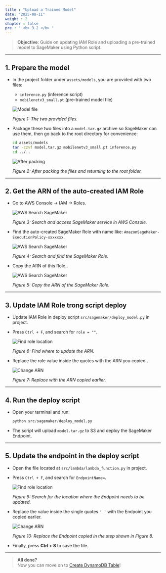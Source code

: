 ```yaml
---
title : "Upload a Trained Model"
date: "2025-08-11"
weight : 2
chapter : false
pre : " <b> 3.2 </b> "
---
```


> **Objective**: Guide on updating IAM Role and uploading a pre-trained model to SageMaker using Python script.


---

## 1. Prepare the model

- In the project folder under `assets/models`, you are provided with two files:  
  - `inference.py` (inference script)  
  - `mobilenetv3_small.pt` (pre-trained model file)  

   ![Model file](/images/3.quick-create-sagemaker-AI/3.2.upload-trained-model/upload-trained-model-1.png)  

   *Figure 1: The two provided files.*

- Package these two files into a `model.tar.gz` archive so SageMaker can use them, then go back to the root directory for convenience:

  ```bash
  cd assets/models
  tar -czvf model.tar.gz mobilenetv3_small.pt inference.py
  cd ../..
  ```

  ![After packing](/images/3.quick-create-sagemaker-AI/3.2.upload-trained-model/upload-trained-model-2.png)  

   *Figure 2: After packing the files and returning to the root folder.*

---

## 2. Get the ARN of the auto-created IAM Role

- Go to AWS Console → IAM → Roles.

  ![AWS Search SageMaker](/images/3.quick-create-sagemaker-AI/3.2.upload-trained-model/upload-trained-model-3.png)  

  *Figure 3: Search and access SageMaker service in AWS Console.*

- Find the auto-created SageMaker Role with name like: `AmazonSageMaker-ExecutionPolicy-xxxxxxx`.  

  ![AWS Search SageMaker](/images/3.quick-create-sagemaker-AI/3.2.upload-trained-model/upload-trained-model-4.png)  

  *Figure 4: Search and find the SageMaker Role.*

- Copy the ARN of this Role..

  ![AWS Search SageMaker](/images/3.quick-create-sagemaker-AI/3.2.upload-trained-model/upload-trained-model-5.png)  

  *Figure 5: Copy the ARN of the SageMaker Role.*

---

## 3. Update IAM Role trong script deploy

- Update IAM Role in deploy script `src/sagemaker/deploy_model.py` in project. 
- Press `Ctrl + F`, and search for `role = ""`.  

  ![Find role location](/images/3.quick-create-sagemaker-AI/3.2.upload-trained-model/upload-trained-model-6.png)  

  *Figure 6: Find where to update the ARN.*

- Replace the role value inside the quotes with the ARN you copied..

  ![Change ARN](/images/3.quick-create-sagemaker-AI/3.2.upload-trained-model/upload-trained-model-7.png)  

  *Figure 7: Replace with the ARN copied earlier.*

---

## 4. Run the deploy script

- Open your terminal and run:

  ```python
  python src/sagemaker/deploy_model.py
  ```

- The script will upload `model.tar.gz` to S3 and deploy the SageMaker Endpoint.

---

## 5. Update the endpoint in the deploy script

- Open the file located at `src/lambda/lambda_function.py` in project. 
- Press `Ctrl + F`, and search for `EndpointName=`.  

  ![Find role location](/images/3.quick-create-sagemaker-AI/3.2.upload-trained-model/upload-trained-model-9.png)  

  *Figure 9: Search for the location where the Endpoint needs to be updated.*

- Replace the value inside the single quotes `' '` with the Endpoint you copied earlier.

  ![Change ARN](/images/3.quick-create-sagemaker-AI/3.2.upload-trained-model/upload-trained-model-10.png)  

  *Figure 10: Replace the Endpoint copied in the step shown in Figure 8.*

- Finally, press **Ctrl + S** to save the file.

---


> **All done?**  
> Now you can move on to [Create DynamoDB Table](/4-create-dynamoDB/)!